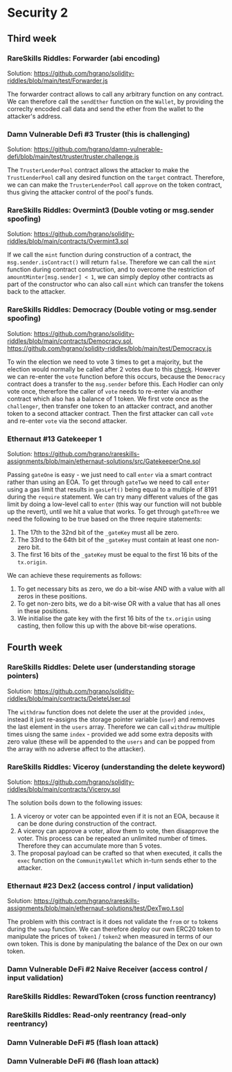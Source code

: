 # Security 2

## Third week

### RareSkills Riddles: Forwarder (abi encoding)

Solution: https://github.com/hgrano/solidity-riddles/blob/main/test/Forwarder.js

The forwarder contract allows to call any arbitrary function on any contract. We can therefore call the `sendEther` function on the `Wallet`, by providing the correclty encoded call data and send the ether from the wallet to the attacker's address.

### Damn Vulnerable Defi #3 Truster (this is challenging)

Solution: https://github.com/hgrano/damn-vulnerable-defi/blob/main/test/truster/truster.challenge.js

The `TrusterLenderPool` contract allows the attacker to make the `TrustLenderPool` call any desired function on the `target` contract. Therefore, we can can make the `TrusterLenderPool` call `approve` on the token contract, thus giving the attacker control of the pool's funds.

### RareSkills Riddles: Overmint3 (Double voting or msg.sender spoofing)

Solution: https://github.com/hgrano/solidity-riddles/blob/main/contracts/Overmint3.sol

If we call the `mint` function during construction of a contract, the `msg.sender.isContract()` will return `false`. Therefore we can call the `mint` function during contract construction, and to overcome the restriction of `amountMinter[msg.sender] < 1`, we can simply deploy other contracts as part of the constructor who can also call `mint` which can transfer the tokens back to the attacker.

### RareSkills Riddles: Democracy (Double voting or msg.sender spoofing)

Solution: https://github.com/hgrano/solidity-riddles/blob/main/contracts/Democracy.sol, https://github.com/hgrano/solidity-riddles/blob/main/test/Democracy.js

To win the election we need to vote 3 times to get a majority, but the election would normally be called after 2 votes due to this [check](https://github.com/hgrano/solidity-riddles/blob/77f898d58ade3463077ea4c956815e4257d5e1be/contracts/Democracy.sol#L104-L106). However we can re-enter the `vote` function before this occurs, because the `Democracy` contract does a transfer to the `msg.sender` before this. Each Hodler can only vote once, thererfore the caller of `vote` needs to re-enter via another contract which also has a balance of 1 token. We first vote once as the `challenger`, then transfer one token to an attacker contract, and another token to a second attacker contract. Then the first attacker can call `vote` and re-enter `vote` via the second attacker.

### Ethernaut #13 Gatekeeper 1

Solution: https://github.com/hgrano/rareskills-assignments/blob/main/ethernaut-solutions/src/GatekeeperOne.sol

Passing `gateOne` is easy - we just need to call `enter` via a smart contract rather than using an EOA. To get through `gateTwo` we need to call `enter` using a gas limit that results in `gasLeft()` being equal to a multiple of 8191 during the `require` statement. We can try many different values of the gas limit by doing a low-level call to `enter` (this way our function will not bubble up the revert), until we hit a value that works. To get through `gateThree` we need the following to be true based on the three require statements:

1. The 17th to the 32nd bit of the `_gateKey` must all be zero.
1. The 33rd to the 64th bit of the `_gateKey` must contain at least one non-zero bit.
1. The first 16 bits of the `_gateKey` must be equal to the first 16 bits of the `tx.origin`.

We can achieve these requirements as follows:

1. To get necessary bits as zero, we do a bit-wise AND with a value with all zeros in these positions.
1. To get non-zero bits, we do a bit-wise OR with a value that has all ones in these positions.
1. We initialise the gate key with the first 16 bits of the `tx.origin` using casting, then follow this up with the above bit-wise operations.

## Fourth week

### RareSkills Riddles: Delete user (understanding storage pointers)

Solution: https://github.com/hgrano/solidity-riddles/blob/main/contracts/DeleteUser.sol

The `withdraw` function does not delete the user at the provided `index`, instead it just re-assigns the storage pointer variable (`user`) and removes the last element in the `users` array. Therefore we can call `withdraw` multiple times uisng the same `index` - provided we add some extra deposits with zero value (these will be appended to the `users` and can be popped from the array with no adverse affect to the attacker).

### RareSkills Riddles: Viceroy (understanding the delete keyword)

Solution: https://github.com/hgrano/solidity-riddles/blob/main/contracts/Viceroy.sol

The solution boils down to the following issues:

1. A viceroy or voter can be appointed even if it is not an EOA, because it can be done during construction of the contract.
1. A viceroy can approve a voter, allow them to vote, then disapprove the voter. This process can be repeated an unlimited number of times. Therefore they can accumulate more than 5 votes.
1. The proposal payload can be crafted so that when executed, it calls the `exec` function on the `CommunityWallet` which in-turn sends ether to the attacker.

### Ethernaut #23 Dex2 (access control / input validation)

Solution: https://github.com/hgrano/rareskills-assignments/blob/main/ethernaut-solutions/test/DexTwo.t.sol

The problem with this contract is it does not validate the `from` or `to` tokens during the `swap` function. We can therefore deploy our own ERC20 token to manipulate the prices of `token1` / `token2` when measured in terms of our own token. This is done by manipulating the balance of the Dex on our own token.

### Damn Vulnerable DeFi #2 Naive Receiver (access control / input validation)
### RareSkills Riddles: RewardToken (cross function reentrancy)
### RareSkills Riddles: Read-only reentrancy (read-only reentrancy)
### Damn Vulnerable DeFi #5 (flash loan attack)
### Damn Vulnerable DeFi #6 (flash loan attack)

